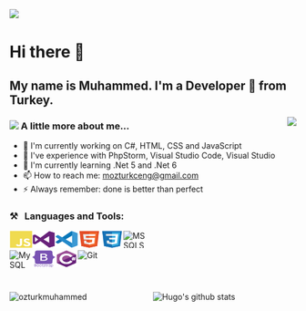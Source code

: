 ![](https://komarev.com/ghpvc/?username=ozturkmuhammed)
<h1>Hi there 👋</h1>

<h2>My name is Muhammed. I'm a Developer 🚀 from Turkey.</h2>

<img align="right" src="https://github.com/ozturkmuhammed/ozturkmuhammed/blob/main/developer.gif?raw=true"/>



### <img src="https://media.giphy.com/media/VgCDAzcKvsR6OM0uWg/giphy.gif" width="50"> A little more about me...

- 🔭  I'm currently working on C#, HTML, CSS and JavaScript
- 👋  I've experience with PhpStorm, Visual Studio Code, Visual Studio
- 🌱  I'm currently learning .Net 5 and .Net 6
- 📫  How to reach me: mozturkceng@gmail.com
- ⚡  Always remember: done is better than perfect

### ⚒&nbsp;&nbsp;&nbsp;**Languages and Tools:** 
<div style="display: inline_block">
 <img align="left" alt="JavaScript" height="30" width="40" src="https://raw.githubusercontent.com/devicons/devicon/master/icons/javascript/javascript-plain.svg">
 <img align="left" alt="Visual Studio" height="30" width="40" src="https://raw.githubusercontent.com/devicons/devicon/master/icons/visualstudio/visualstudio-plain.svg">
 <img align="left" alt="Visual Studio Code" height="30" width="40" src="https://raw.githubusercontent.com/devicons/devicon/2ae2a900d2f041da66e950e4d48052658d850630/icons/vscode/vscode-original.svg">
   <img align="left" alt="HTML" height="30" width="40" src="https://raw.githubusercontent.com/devicons/devicon/master/icons/html5/html5-original.svg">
 <img align="left" alt="CSS" height="30" width="40" src="https://raw.githubusercontent.com/devicons/devicon/master/icons/css3/css3-original.svg">
 <img align="left" alt="MSSQLServer" height="30" width="40" src="https://cdn.hosting.com.tr/hosting/img/svg/windows/sqlserver.svg">
 <br>
 </br>
 <img align="left" alt="MySQL" height="40" width="40" src="https://www.svgrepo.com/show/303251/mysql-logo.svg">
 <img align="left" alt="Bootstrap" height="30" width="40" src="https://raw.githubusercontent.com/devicons/devicon/master/icons/bootstrap/bootstrap-plain-wordmark.svg">
<img align="left" alt="C#" height="30" width="40" src="https://raw.githubusercontent.com/devicons/devicon/master/icons/csharp/csharp-original.svg">

 <img align="left" alt="Git" height="30" width="40" src="https://camo.githubusercontent.com/fbfcb9e3dc648adc93bef37c718db16c52f617ad055a26de6dc3c21865c3321d/68747470733a2f2f7777772e766563746f726c6f676f2e7a6f6e652f6c6f676f732f6769742d73636d2f6769742d73636d2d69636f6e2e737667">


</div>
<br>
</br>
<h1></h1>
<p><img align="left" src="https://github-readme-stats.vercel.app/api/top-langs?username=ozturkmuhammed&show_icons=true&theme=radical&locale=en&layout=compact" alt="ozturkmuhammed"  width="40%" /></p>
<a href="https://github.com/ozturkmuhammed/">
    <img width="50%" align="right" alt="Hugo's github stats" src="https://github-readme-stats.vercel.app/api?username=ozturkmuhammed&show_icons=true&hide_border=true" />
 </a>



